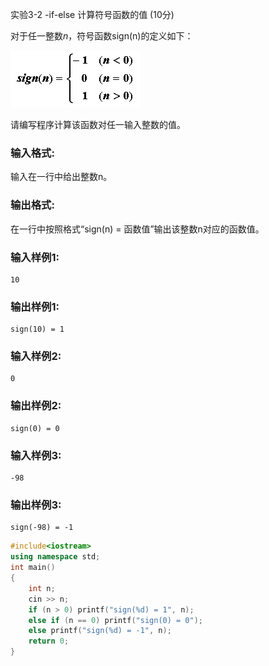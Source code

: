 实验3-2 -if-else 计算符号函数的值 (10分)

对于任一整数*n*，符号函数sign(n)的定义如下：

![](https://raw.githubusercontent.com/XianChiJie/PicGoimg/master/20210131085735.png)

请编写程序计算该函数对任一输入整数的值。

### 输入格式:

输入在一行中给出整数n。

### 输出格式:

在一行中按照格式“sign(n) = 函数值”输出该整数n对应的函数值。

### 输入样例1:

```in
10
```

### 输出样例1:

```out
sign(10) = 1
```

### 输入样例2:

```
0
```

### 输出样例2:

```
sign(0) = 0
```

### 输入样例3:

```
-98
```

### 输出样例3:

```
sign(-98) = -1
```



```c++
#include<iostream>
using namespace std;
int main()
{
	int n;
	cin >> n;
	if (n > 0) printf("sign(%d) = 1", n);
	else if (n == 0) printf("sign(0) = 0");
	else printf("sign(%d) = -1", n);
	return 0;
}
```

